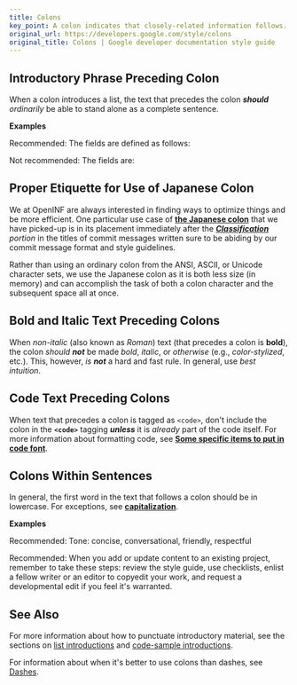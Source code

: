 ```yaml
---
title: Colons
key_point: A colon indicates that closely-related information follows.
original_url: https://developers.google.com/style/colons
original_title: Colons | Google developer documentation style guide
---
```


## Introductory Phrase Preceding Colon

When a colon introduces a list, the text that precedes the colon _**should**
ordinarily_ be able to stand alone as a complete sentence.

**Examples**

<p class="example">
  <span class="compare-better">Recommended:</span> The fields are defined as
  follows:
</p>
<p class="example">
  <span class="compare-worse">Not recommended:</span> The fields are:
</p>

## Proper Etiquette for Use of Japanese Colon

We at OpenINF are always interested in finding ways to optimize things and be
more efficient. One particular use case of **[the Japanese colon][]** that we
have picked-up is in its placement immediately after the _**[Classification][]**
portion_ in the titles of commit messages written sure to be abiding by our
commit message format and style guidelines.

Rather than using an ordinary colon from the ANSI, ASCII, or Unicode character
sets, we use the Japanese colon as it is both less size (in memory) and can
accomplish the task of both a colon character and the subsequent space all at
once.

## Bold and Italic Text Preceding Colons

When _non-italic_ (also known as _Roman_) text (that precedes a colon is
**bold**), the colon _should **not**_ be made _bold_, _italic_, or _otherwise_
(e.g., _color-stylized_, etc.). This, however, _is **not**_ a hard and fast
rule. In general, use _best intuition_.

## Code Text Preceding Colons

When text that precedes a colon is tagged as `<code>`, don't include the colon
in the **`<code>`** tagging **_unless_** it is _already_ part of the code
itself. For more information about formatting code, see **[Some specific items
to put in code font][]**.

## Colons Within Sentences

In general, the first word in the text that follows a colon should be in
lowercase. For exceptions, see **[capitalization][]**.

**Examples**

<p class="example">
  <span class="compare-better">Recommended:</span> Tone: concise,
  conversational, friendly, respectful
</p>
<p class="example">
  <span class="compare-better">Recommended:</span> When you add or update
  content to an existing project, remember to take these steps: review the style
  guide, use checklists, enlist a fellow writer or an editor to copyedit your
  work, and request a developmental edit if you feel it's warranted.
</p>

## See Also

For more information about how to punctuate introductory material, see the
sections on [list introductions][] and [code-sample introductions][].

For information about when it's better to use colons than dashes, see
[Dashes][].

<!-- LINK DEFINITION LABELS - START -->

[Some specific items to put in code font]:
  ./code-in-text.md#some-specific-items-to-put-in-code-font
[capitalization]: ./capitalization.md
[Classification]: ./commit-messages.md#classification
[list introductions]: ./lists.md#intros
[code-sample introductions]: ./code-samples.md#intros
[Dashes]: ./dashes.md#colons
[the Japanese colon]: https://wikipedia.org/wiki/Japanese_punctuation#Colon

<!-- LINK DEFINITION LABELS - END -->
